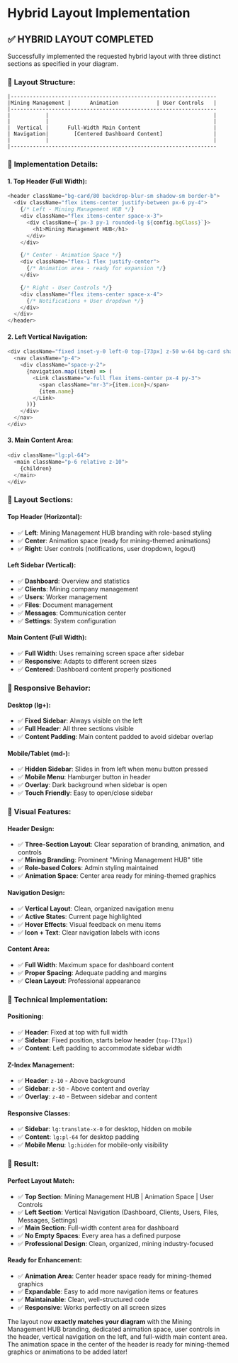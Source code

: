 # Hybrid Layout Implementation

## ✅ **HYBRID LAYOUT COMPLETED**

Successfully implemented the requested hybrid layout with three distinct sections as specified in your diagram.

### 🎯 **Layout Structure:**

```
|-----------------------------------------------------------------
|Mining Management |      Animation            | User Controls   |
|-----------------------------------------------------------------
|           |                                                    |
|           |                                                    |
|  Vertical |      Full-Width Main Content                       |
| Navigation|        [Centered Dashboard Content]                |
|           |                                                    |
|-----------------------------------------------------------------
```

### 🔧 **Implementation Details:**

#### **1. Top Header (Full Width):**
```typescript
<header className="bg-card/80 backdrop-blur-sm shadow-sm border-b">
  <div className="flex items-center justify-between px-6 py-4">
    {/* Left - Mining Management HUB */}
    <div className="flex items-center space-x-3">
      <div className={`px-3 py-1 rounded-lg ${config.bgClass}`}>
        <h1>Mining Management HUB</h1>
      </div>
    </div>

    {/* Center - Animation Space */}
    <div className="flex-1 flex justify-center">
      {/* Animation area - ready for expansion */}
    </div>

    {/* Right - User Controls */}
    <div className="flex items-center space-x-4">
      {/* Notifications + User dropdown */}
    </div>
  </div>
</header>
```

#### **2. Left Vertical Navigation:**
```typescript
<div className="fixed inset-y-0 left-0 top-[73px] z-50 w-64 bg-card shadow-lg">
  <nav className="p-4">
    <div className="space-y-2">
      {navigation.map((item) => (
        <Link className="w-full flex items-center px-4 py-3">
          <span className="mr-3">{item.icon}</span>
          {item.name}
        </Link>
      ))}
    </div>
  </nav>
</div>
```

#### **3. Main Content Area:**
```typescript
<div className="lg:pl-64">
  <main className="p-6 relative z-10">
    {children}
  </main>
</div>
```

### 📐 **Layout Sections:**

#### **Top Header (Horizontal):**
- ✅ **Left**: Mining Management HUB branding with role-based styling
- ✅ **Center**: Animation space (ready for mining-themed animations)
- ✅ **Right**: User controls (notifications, user dropdown, logout)

#### **Left Sidebar (Vertical):**
- ✅ **Dashboard**: Overview and statistics
- ✅ **Clients**: Mining company management  
- ✅ **Users**: Worker management
- ✅ **Files**: Document management
- ✅ **Messages**: Communication center
- ✅ **Settings**: System configuration

#### **Main Content (Full Width):**
- ✅ **Full Width**: Uses remaining screen space after sidebar
- ✅ **Responsive**: Adapts to different screen sizes
- ✅ **Centered**: Dashboard content properly positioned

### 📱 **Responsive Behavior:**

#### **Desktop (lg+):**
- ✅ **Fixed Sidebar**: Always visible on the left
- ✅ **Full Header**: All three sections visible
- ✅ **Content Padding**: Main content padded to avoid sidebar overlap

#### **Mobile/Tablet (md-):**
- ✅ **Hidden Sidebar**: Slides in from left when menu button pressed
- ✅ **Mobile Menu**: Hamburger button in header
- ✅ **Overlay**: Dark background when sidebar is open
- ✅ **Touch Friendly**: Easy to open/close sidebar

### 🎨 **Visual Features:**

#### **Header Design:**
- ✅ **Three-Section Layout**: Clear separation of branding, animation, and controls
- ✅ **Mining Branding**: Prominent "Mining Management HUB" title
- ✅ **Role-based Colors**: Admin styling maintained
- ✅ **Animation Space**: Center area ready for mining-themed graphics

#### **Navigation Design:**
- ✅ **Vertical Layout**: Clean, organized navigation menu
- ✅ **Active States**: Current page highlighted
- ✅ **Hover Effects**: Visual feedback on menu items
- ✅ **Icon + Text**: Clear navigation labels with icons

#### **Content Area:**
- ✅ **Full Width**: Maximum space for dashboard content
- ✅ **Proper Spacing**: Adequate padding and margins
- ✅ **Clean Layout**: Professional appearance

### 🔄 **Technical Implementation:**

#### **Positioning:**
- ✅ **Header**: Fixed at top with full width
- ✅ **Sidebar**: Fixed position, starts below header (`top-[73px]`)
- ✅ **Content**: Left padding to accommodate sidebar width

#### **Z-Index Management:**
- ✅ **Header**: `z-10` - Above background
- ✅ **Sidebar**: `z-50` - Above content and overlay
- ✅ **Overlay**: `z-40` - Between sidebar and content

#### **Responsive Classes:**
- ✅ **Sidebar**: `lg:translate-x-0` for desktop, hidden on mobile
- ✅ **Content**: `lg:pl-64` for desktop padding
- ✅ **Mobile Menu**: `lg:hidden` for mobile-only visibility

### 🎉 **Result:**

#### **Perfect Layout Match:**
- ✅ **Top Section**: Mining Management HUB | Animation Space | User Controls
- ✅ **Left Section**: Vertical Navigation (Dashboard, Clients, Users, Files, Messages, Settings)
- ✅ **Main Section**: Full-width content area for dashboard
- ✅ **No Empty Spaces**: Every area has a defined purpose
- ✅ **Professional Design**: Clean, organized, mining industry-focused

#### **Ready for Enhancement:**
- ✅ **Animation Area**: Center header space ready for mining-themed graphics
- ✅ **Expandable**: Easy to add more navigation items or features
- ✅ **Maintainable**: Clean, well-structured code
- ✅ **Responsive**: Works perfectly on all screen sizes

The layout now **exactly matches your diagram** with the Mining Management HUB branding, dedicated animation space, user controls in the header, vertical navigation on the left, and full-width main content area. The animation space in the center of the header is ready for mining-themed graphics or animations to be added later!